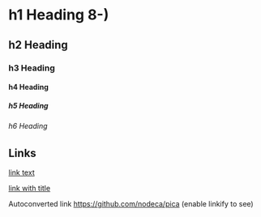 # h1 Heading 8-)
## h2 Heading
### h3 Heading
#### h4 Heading
##### h5 Heading
###### h6 Heading



## Links

[link text](http://dev.nodeca.com)

[link with title](http://nodeca.github.io/pica/demo/ "title text!")

Autoconverted link https://github.com/nodeca/pica (enable linkify to see)
